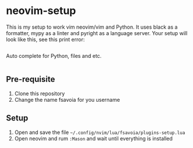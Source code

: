 # neovim-setup

This is my setup to work vim neovim/vim and Python. It uses black as a formatter, mypy as a linter and pyright as a language server. Your setup will look like this, see this print error:

<image>

Auto complete for Python, files and etc.

<image>

## Pre-requisite

1. Clone this repository
2. Change the name fsavoia for you username

## Setup

1. Open and save the file `~/.config/nvim/lua/fsavoia/plugins-setup.lua`
2. Open neovim and rum `:Mason` and wait until everything is installed 
